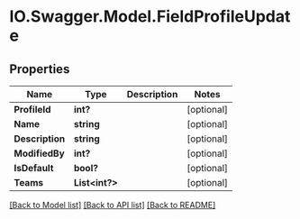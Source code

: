 # IO.Swagger.Model.FieldProfileUpdate
## Properties

Name | Type | Description | Notes
------------ | ------------- | ------------- | -------------
**ProfileId** | **int?** |  | [optional] 
**Name** | **string** |  | [optional] 
**Description** | **string** |  | [optional] 
**ModifiedBy** | **int?** |  | [optional] 
**IsDefault** | **bool?** |  | [optional] 
**Teams** | **List&lt;int?&gt;** |  | [optional] 

[[Back to Model list]](../README.md#documentation-for-models) [[Back to API list]](../README.md#documentation-for-api-endpoints) [[Back to README]](../README.md)

